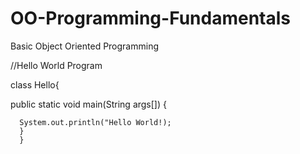 # OO-Programming-Fundamentals
Basic Object Oriented Programming

//Hello World Program

class Hello{

  public static void main(String args[])
  {
  
      System.out.println("Hello World!);
      }
      }
